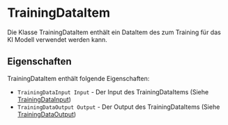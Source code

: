 # TrainingDataItem

Die Klasse TrainingDataItem enthält ein DataItem des zum Training für das KI Modell verwendet werden kann.

## Eigenschaften

TrainingDataItem enthält folgende Eigenschaften:

- `TrainingDataInput Input` - Der Input des TrainingDataItems (Siehe [TrainingDataInput](./training-data-input))
- `TrainingDataOutput Output` - Der Output des TrainingDataItems (Siehe [TrainingDataOutput](./training-data-output))
